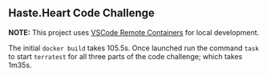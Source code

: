 ## Haste.Heart Code Challenge

**NOTE:** This project uses [VSCode Remote Containers](https://marketplace.visualstudio.com/items?itemName=ms-vscode-remote.remote-containers) for local development.

The initial `docker build` takes 105.5s. Once launched run the command `task` to start `terratest` for all three parts of the code challenge; which takes 1m35s.
